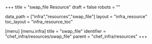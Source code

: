 +++
title = "swap_file Resource"
draft = false
robots = ""

data_path = ["infra","resources","swap_file"]
layout = "infra_resource"
toc_layout = "infra_resource_toc"

[menu]
  [menu.infra]
    title = "swap_file"
    identifier = "chef_infra/resources/swap_file"
    parent = "chef_infra/resources"
+++

<!-- The contents of this page are automatically generated from the swap_file.yaml file in the data/infra/resources directory. -->
<!-- To suggest a change, edit the https://github.com/chef/chef/blob/main/lib/chef/resource/swap_file.rb file and submit a pull request to the https://github.com/chef/chef repository. -->
<!-- markdownlint-disable-file -->
